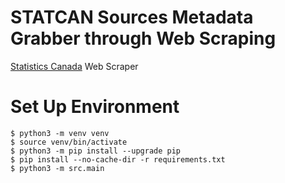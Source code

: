 # STATCAN Sources Metadata Grabber through Web Scraping
[Statistics Canada](https://www.statcan.gc.ca/) Web Scraper

# Set Up Environment
```
$ python3 -m venv venv
$ source venv/bin/activate
$ python3 -m pip install --upgrade pip
$ pip install --no-cache-dir -r requirements.txt
$ python3 -m src.main
```
